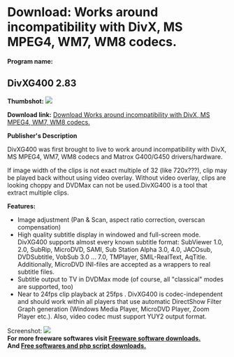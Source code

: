 # Download: Works around incompatibility with DivX, MS MPEG4, WM7, WM8 codecs.

**Program name:**

## DivXG400 2.83

  
**Thumbshot:** ![](http://www.freewarefiles.com/screenshot/nopic.gif)   
  
**Download link:** [Download Works around incompatibility with DivX, MS MPEG4, WM7, WM8 codecs.](http://freesoftwares.boysofts.com/DivXG_program_16972.html)  
  


**Publisher's Description**  
  


DivXG400 was first brought to live to work around incompatibility with DivX, MS MPEG4, WM7, WM8 codecs and Matrox G400/G450 drivers/hardware. 

If image width of the clips is not exact multiple of 32 (like 720x???), clip may be played back without using video overlay. Without video overlay, clips are looking choppy and DVDMax can not be used.DivXG400 is a tool that extract multiple clips.

**Features:**

  * Image adjustment (Pan & Scan, aspect ratio correction, overscan compensation) 
  * High quality subtitle display in windowed and full-screen mode. DivXG400 supports almost every known subtitle format: SubViewer 1.0, 2.0, SubRip, MicroDVD, SAMI, Sub Station Alpha 3.0, 4.0, JACOsub, DVDSubtitle, VobSub 3.0 ... 7.0, TMPlayer, SMIL-RealText, AqTitle. Additionally, MicroDVD INI-files are accepted as a wrappers to real subtitle files. 
  * Subtitle output to TV in DVDMax mode (of course, all "classical" modes are supported, too) 
  * Near to 24fps clip playback at 25fps . 
DivXG400 is codec-independent and should work within all players that use automatic DirectShow Filter Graph generation (Windows Media Player, MicroDVD Player, Zoom Player etc.). Also, video codec must support YUY2 output format. 

  
  
Screenshot: ![](http://www.freewarefiles.com/screenshot/nopic.gif)   
**For more freeware softwares visit [Freeware software downloads.](http://freesoftwares.boysofts.com/)**   
**And [Free softwares and php script downloads.](http://www.boysofts.com/)**
